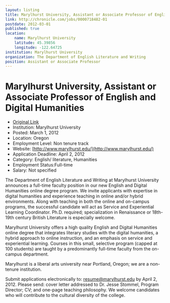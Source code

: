 ```yaml
---
layout: listing
title: Marylhurst University, Assistant or Associate Professor of English and Digital Humanities
link: http://chronicle.com/jobs/0000718482-01
postdate: 2012-03-01
published: true
location:
    name: Marylhurst University
    latitude: 45.39856
    longitude: -122.64725
institution: Marylhurst University
organization: The Department of English Literature and Writing
position: Assistant or Associate Professor
---
```


# Marylhurst University, Assistant or Associate Professor of English and Digital Humanities

* [Original Link](http://chronicle.com/jobs/0000718482-01)
* Institution: Marylhurst University
* Posted: March 1, 2012
* Location: Oregon
* Employment Level: Non tenure track
* Website: [http://www.marylhurst.edu/](http://www.marylhurst.edu/)
* Application Deadline: April 2, 2012
* Category: English/ literature, Humanities
* Employment Status:Full-time
* Salary: Not specified

The Department of English Literature and Writing at Marylhurst University announces a full-time faculty position in our new English and Digital Humanities online degree program. We invite applicants with expertise in digital humanities and experience teaching in online and/or hybrid environments. Along with teaching in both the online and on-campus programs, the successful candidate will act as Service and Experiential Learning Coordinator. Ph.D. required; specialization in Renaissance or 18th-19th century British Literature is especially welcome.
 
Marylhurst University offers a high quality English and Digital Humanities online degree that integrates literary studies with the digital humanities, a hybrid approach to online instruction, and an emphasis on service and experiential learning. Courses in this small, selective program (capped at 100 students) are taught by a predominantly full-time faculty from the on-campus department.
 
Marylhurst is a liberal arts university near Portland, Oregon; we are a non-tenure institution.
 
Submit applications electronically to: resume@marylhurst.edu by April 2, 2012. Please send: cover letter addressed to Dr. Jesse Stommel, Program Director; CV; and one-page teaching philosophy. We welcome candidates who will contribute to the cultural diversity of the college.